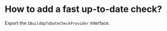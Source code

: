 How to add a fast up-to-date check?
===================================

Export the `IBuildUpToDateCheckProvider` interface.

